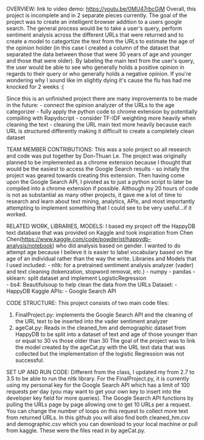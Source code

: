 OVERVIEW:
link to video demo: https://youtu.be/0MU47rbcGjM
Overall, this project is incomplete and in 2 separate pieces currently. The goal of the project was to create an intelligent browser addition to a users google search. The general process would be to take a user's query, perform sentiment analysis across the different URLs that were returned and to create a model to categortize the text from the URLs to estimate the age of the opinion holder (in this case I created a column of the dataset that separated the data between those that were 30 years of age and younger and those that were older). By labeling the main text from the user's query, the user would be able to see who generally holds a positive opinion in regards to their query or who generally holds a negative opinion. If you're wondering why I sound like im slightly dying it's cause the flu has had me knocked for 2 weeks :(

Since this is an unfinished project there are many improvements to be made in the future:
    - connect the opinion analyzer of the URLs to the age categorizer
    - fully apply the python code to chrome extension by potentially compiling with Rapydscript
    - consider TF-IDF weighting more heavily when cleaning the text
    - cleaning the URL main text more heavily because each URL is structured differently making it difficult to create a completely clean dataset

TEAM MEMBER CONTRIBUTIONS:
This was a solo project so all research and code was put together by Don-Thuan Le. The project was originally planned to be implemented as a chrome extension because I thought that would be the easiest to access the Google Search results - so initally the project was geared towards creating this extension. Then having come upon the Google Search API, I pivoted as to just a python script to later be compiled into a chrome extension if possible. Although my 20 hours of code is not as substantial as many other projects, it gave me a lot of time to research and learn about text mining, analytics, APIs, and most importantly attempting to implement something that I could see to be very useful...if it worked. 

RELATED WORK, LIBRARIES, MODELS:
I based my project off the HappyDB text database that was provided on Kaggle and took inspiration from Chen Chen(https://www.kaggle.com/code/powderist/happydb-analysis/notebook) who did analysis based on gender. I wanted to do attempt age because I believe it is easier to label vocabulary based on the age of an individual rather than the way the write.
Libraries and Models that I used included:
    - nltk: for a pretrained sentiment analysis analyzer (vader) and text cleaning (tokenzation, stopword removal, etc.)
    - numpy
    - pandas
    - sklearn: split dataset and implement LogisticRegression\
    - bs4: Beautifulsoup to help clean the data from the URLs
Dataset:
    - HappyDB Kaggle
APIs:
    - Google Search API

CODE STRUCTURE:
This project consists of two main code files:
 1. FinalProject.py: implements the Google Search API and the cleaning of the URL text to be inserted into the vader sentiment analyzer
 2. ageCat.py: Reads in the cleaned_hm and demographic dataset from HappyDB to be split into a dataset of text and age of those younger than or equal to 30 vs those older than 30
The goal of the project was to link the model created by the ageCat.py with the URL text data that was collected but the implementation of the logistic Regression was not successful.

SET UP AND RUN CODE:
Different from the class, I updated my from 2.7 to 3.5 to be able to run the nltk library.
For the FinalProject.py, it is currently using my personal key for the Google Search API which has a limit of 100 requests per day (you may want to get your own key to insert into the developer key field for more queries). The Google Search API functions by pulling the URLs page by page allowing one to get 10 URLs per a request. You can change the number of loops on this request to collect more text from returned URLs.
In this github you will also find both cleaned_hm.csv and demographic.csv which you can download to your local machine or pull from kaggle. These were the files read in by ageCat.py.

